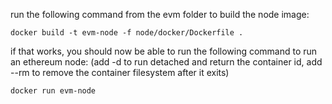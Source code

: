 run the following command from the evm folder to build the node image:
```
docker build -t evm-node -f node/docker/Dockerfile .
```

if that works, you should now be able to run the following command to run an ethereum node:
(add -d to run detached and return the container id, add --rm to remove the container filesystem after it exits)

```
docker run evm-node
```